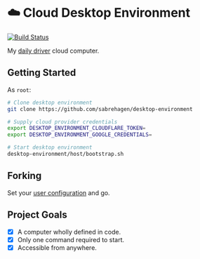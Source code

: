 # ☁️ Cloud Desktop Environment

[![Build Status](https://travis-ci.org/sabrehagen/desktop-environment.svg?branch=master)](https://travis-ci.org/sabrehagen/desktop-environment)

My [daily driver](https://cloud.docker.com/repository/docker/sabrehagen/desktop-environment) cloud computer.

## Getting Started

As `root`:

```sh
# Clone desktop environment
git clone https://github.com/sabrehagen/desktop-environment

# Supply cloud provider credentials
export DESKTOP_ENVIRONMENT_CLOUDFLARE_TOKEN=
export DESKTOP_ENVIRONMENT_GOOGLE_CREDENTIALS=

# Start desktop environment
desktop-environment/host/bootstrap.sh
```

## Forking

Set your [user configuration](docker/scripts/environment.sh#L3) and go.

## Project Goals

- [x] A computer wholly defined in code.
- [x] Only one command required to start.
- [x] Accessible from anywhere.
